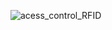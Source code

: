 ![acess_control_RFID](https://socialify.git.ci/ababdelo/CPP-Modules/image?description=1&forks=1&issues=1&language=1&owner=1&stargazers=1&theme=Dark)
